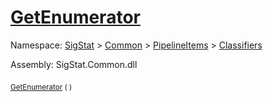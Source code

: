 # [GetEnumerator](./WeightedClassifier-100663868.md)

Namespace: [SigStat]() > [Common](./../../../README.md) > [PipelineItems]() > [Classifiers](./../README.md)

Assembly: SigStat.Common.dll

<sub>[GetEnumerator](./WeightedClassifier-100663868.md) (  )</sub>&nbsp; &nbsp; &nbsp; &nbsp; &nbsp; &nbsp; &nbsp; &nbsp; &nbsp;<sub></sub>
